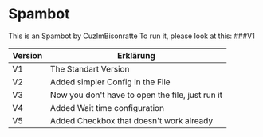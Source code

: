 # Spambot
This is an Spambot by CuzImBisonratte
To run it, please look at this:
###V1


Version | Erklärung
-|-
V1 | The Standart Version 
V2 | Added simpler Config in the File 
V3 | Now you don't have to open the file, just run it
V4 | Added Wait time configuration
V5 | Added Checkbox that doesn't work already
